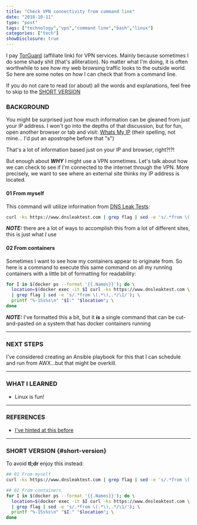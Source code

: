 ```yaml
---
title: "Check VPN connectivity from command line"
date: "2018-10-11"
type: "post"
tags: ["technology","vpn","command line","bash","linux"]
categories: ["tech"]
showDisclosure: true
---
```


I pay [TorGuard](https://torguard.net/aff.php?aff=4689) (affiliate link) for VPN
services.  Mainly because sometimes I do some shady shit (that's alliteration).
No matter what I'm doing, it is often worthwhile to see how my web browsing
traffic looks to the outside world.  So here are some notes on how I can check
that from a command line.<!--more-->

If you do not care to read (or about) all the words and explanations, feel free
to skip to the [SHORT VERSION](#short-version)

### BACKGROUND

You might be surprised just how much information can be gleaned from *just* your
IP address.  I won't go into the depths of that discussion, but for fun, open
another browser or tab and visit:
[Whats My IP](https://torguard.net/whats-my-ip.php) (their spelling, not mine...
I'd put an apostrophe before that "s")

That's a lot of information based just on your IP and browser, right?!?!

But enough about ***WHY*** I might use a VPN sometimes.  Let's talk about how we
can check to see if I'm connected to the internet through the VPN.  More
precisely, we want to see where an external site thinks my IP address is
located.

#### 01 From myself

This command will utilize information from [DNS Leak Tests](http://dnsleak.com):

~~~bash
curl -ks https://www.dnsleaktest.com | grep flag | sed -e 's/.*from \(.*\),.*/\1/'
~~~

***NOTE:*** there are a lot of ways to accomplish this from a lot of different
sites, this is just what *I* use

#### 02 From containers

Sometimes I want to see how my containers appear to originate from.  So here is
a command to execute this same command on all my running containers with a
little bit of formatting for readability:

~~~bash
for I in $(docker ps --format '{{.Names}}'); do \
  location=$(docker exec -it $I curl -ks https://www.dnsleaktest.com \
  | grep flag | sed -e 's/.*from \(.*\),.*/\1/'); \
  printf "%-15s%s\n" "$I:" "$location"; \
done
~~~

***NOTE:*** I've formatted this a bit, but it ***is*** a single command that can
be cut-and-pasted on a system that has docker containers running

---

### NEXT STEPS

I've considered creating an Ansible playbook for this that I can schedule and
run from AWX...but that might be overkill.

---

### WHAT I LEARNED

* Linux is fun!

---

### REFERENCES

* [I've hinted at this before](http://www.ilearnedthisthehardway.com/check-vpn-connectivity/)

---

### SHORT VERSION {#short-version}

To avoid **tl;dr** enjoy this instead:

~~~bash
## 01 From myself
curl -ks https://www.dnsleaktest.com | grep flag | sed -e 's/.*from \(.*\),.*/\1/'

## 02 From containers
for I in $(docker ps --format '{{.Names}}'); do \
  location=$(docker exec -it $I curl -ks https://www.dnsleaktest.com \
  | grep flag | sed -e 's/.*from \(.*\),.*/\1/'); \
  printf "%-15s%s\n" "$I:" "$location"; \
done
~~~